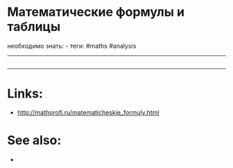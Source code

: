 # Математические формулы и таблицы
необходимо знать: -
теги: #maths #analysis 


---
## 


---

# Links:
- http://mathprofi.ru/matematicheskie_formuly.html

# See also:
- 